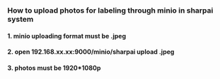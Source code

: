 ### How to upload photos for labeling through minio in sharpai system
#### 1. minio uploading format must be .jpeg
#### 2. open 192.168.xx.xx:9000/minio/sharpai   upload .jpeg
#### 3. photos must be 1920*1080p 
